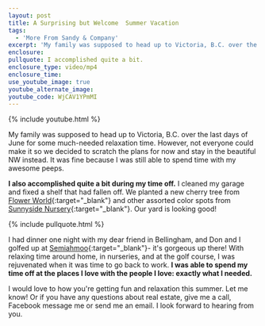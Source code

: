 ```yaml
---
layout: post
title: A Surprising but Welcome  Summer Vacation
tags:
  - 'More From Sandy & Company'
excerpt: 'My family was supposed to head up to Victoria, B.C. over the last days of June for some much-needed relaxation time. However, not everyone could make it so we decided to scratch the plans for now and stay in the beautiful NW instead.'
enclosure:
pullquote: I accomplished quite a bit.
enclosure_type: video/mp4
enclosure_time:
use_youtube_image: true
youtube_alternate_image:
youtube_code: WjCAV1YPmMI
---
```



{% include youtube.html %}

My family was supposed to head up to Victoria, B.C. over the last days of June for some much-needed relaxation time. However, not everyone could make it so we decided to scratch the plans for now and stay in the beautiful NW instead. It was fine because I was still able to spend time with my awesome peeps.

**I also accomplished quite a bit during my time off.** I cleaned my garage and fixed a shelf that had fallen off. We planted a new cherry tree from [Flower World](http://www.flowerworldusa.com/){:target="_blank"} and other assorted color spots from [Sunnyside Nursery](http://www.sunnysidenursery.net/){:target="_blank"}. Our yard is looking good!

{% include pullquote.html %}

I had dinner one night with my dear friend in Bellingham, and Don and I golfed up at [Semiahmoo](http://www.semiahmoo.com/){:target="_blank"}- it's gorgeous up there! With relaxing time around home, in nurseries, and at the golf course, I was rejuvenated when it was time to go back to work. **I was able to spend my time off at the places I love with the people I love: exactly what I needed.**

I would love to how you're getting fun and relaxation this summer. Let me know! Or if you have any questions about real estate, give me a call, Facebook message me or send me an email. I look forward to hearing from you.